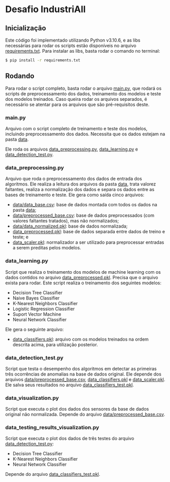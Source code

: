 # Desafio IndustriAll
## Inicialização
Este código foi implementado utilizando Python v3.10.6, e as libs necessárias para rodar os scripts estão disponíveis no arquivo [requirements.txt](./requirements.txt). Para instalar as libs, basta rodar o comando no terminal:

~~~bash
$ pip install -r requirements.txt
~~~

## Rodando
Para rodar o script completo, basta rodar o arquivo [main.py](./main.py), que rodará os scripts de preprocessamento dos dados, treinamento dos modelos e teste dos modelos treinados. Caso queira rodar os arquivos separados, é necessário se atentar para os arquivos que são pré-requisitos deste.

### main.py
Arquivo com o script completo de treinamento e teste dos modelos, incluindo preprocessamento dos dados. Necessita que os dados estejam na pasta [data](./data/).

Ele roda os arquivos [data_preprocessing.py](./data_preprocessing.py), [data_learning.py](./data_learning.py) e [data_detection_test.py](./data_detection_test.py).

### data_preprocessing.py
Arquivo que roda o preprocessamento dos dados de entrada dos algoritmos. Ele realiza a leitura dos arquivos da pasta [data](./data/), trata valorez faltantes, realiza a normalização dos dados e separa os dados entre as bases de treinamento e teste. Ele gera como saída cinco arquivos:

- [data/data_base.csv](./data/data_base.csv): base de dados montada com todos os dados na pasta [data](./data/);
- [data/preprocessed_base.csv](./data/preprocessed_base.csv): base de dados preprocessados (com valores faltantes tratados), mas não normalizados;
- [data/data_normalized.pkl](./data/data_normalized.pkl): base de dados normalizada;
- [data_preprocessed.pkl](./data_preprocessed.pkl): base de dados separada entre dados de treino e teste; e
- [data_scaler.pkl](./data_scaler.pkl): normalizador a ser utilizado para preprocessar entradas a serem preditas pelos modelos.

### data_learning.py
Script que realiza o treinamento dos modelos de machine learning com os dados contidos no arquivo [data_preprocessed.pkl](./data_preprocessed.pkl). Precisa que o arquivo exista para rodar. Este script realiza o treinamento dos seguintes modelos:

- Decision Tree Classifier
- Naive Bayes Classifier
- K-Nearest Neighbors Classifier
- Logistic Regression Classifier
- Suport Vector Machine
- Neural Network Classifier

Ele gera o seguinte arquivo:

- [data_classifiers.pkl](./data_classifiers.pkl): arquivo com os modelos treinados na ordem descrita acima, para utilização posterior.

### data_detection_test.py
Script que testa o desempenho dos algoritmos em detectar as primeiras três ocorrências de anomalias na base de dados original. Ele depende dos arquivos [data/preprocessed_base.csv](./data/preprocessed_base.csv), [data_classifiers.pkl](./data_classifiers.pkl) e [data_scaler.pkl](./data_scaler.pkl). Ele salva seus resultados no arquivo [data_classifiers_test.pkl](./data_classifiers_test.pkl).

### data_visualization.py
Script que executa o plot dos dados dos sensores da base de dados original não normalizada. Depende do arquivo [data/preprocessed_base.csv](./data/preprocessed_base.csv).

### data_testing_results_visualization.py
Script que executa o plot dos dados de três testes do arquivo [data_detection_test.py](./data_detection_test.py):

- Decision Tree Classifier
- K-Nearest Neighbors Classifier
- Neural Network Classifier

Depende do arquivo [data_classifiers_test.pkl](./data_classifiers_test.pkl).